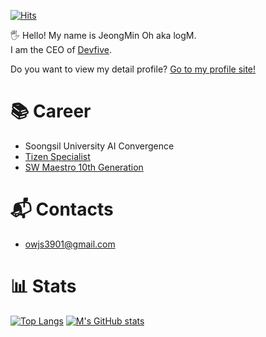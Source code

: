 [![Hits](https://hits.seeyoufarm.com/api/count/incr/badge.svg?url=https%3A%2F%2Fgithub.com%2Fowjs3901&count_bg=%2379C83D&title_bg=%23555555&icon=&icon_color=%23E7E7E7&title=hits&edge_flat=false)](https://hits.seeyoufarm.com)

🖐 Hello! My name is JeongMin Oh aka logM.  
I am the CEO of [Devfive](https://devfive.kr).

Do you want to view my detail profile?
[Go to my profile site!](https://flax-capybara-c52.notion.site/b586bceeb868413ea0205c2fe1090a7e)

# 📚 Career
- Soongsil University AI Convergence
- [Tizen Specialist](https://specialist.tizen.org/)
- [SW Maestro 10th Generation](https://www.swmaestro.org/sw/main/main.do)

# 📬 Contacts
- owjs3901@gmail.com

# 📊 Stats
[![Top Langs](https://github-readme-stats.vercel.app/api/top-langs/?username=owjs3901)](https://github.com/anuraghazra/github-readme-stats)
[![M's GitHub stats](https://github-readme-stats.vercel.app/api?username=owjs3901)](https://github.com/anuraghazra/github-readme-stats)


